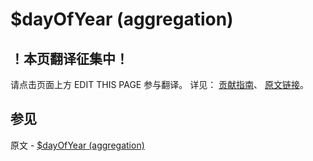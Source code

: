 # $dayOfYear (aggregation)

## ！本页翻译征集中！

请点击页面上方 EDIT THIS PAGE 参与翻译。
详见：
[贡献指南]( https://github.com/JinMuInfo/MongoDB-Manual-zh/blob/master/CONTRIBUTING.md )、
[原文链接](  https://docs.mongodb.com/manual/reference/operator/aggregation/dayOfYear/  )。

## 参见

原文 - [$dayOfYear (aggregation)]( https://docs.mongodb.com/manual/reference/operator/aggregation/dayOfYear/ )

